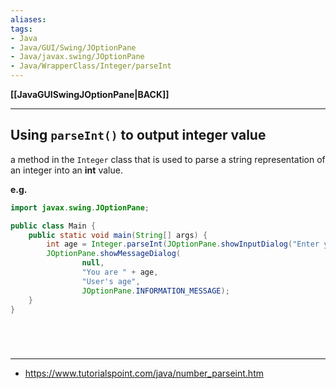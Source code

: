 ```yaml
---
aliases:
tags:
- Java
- Java/GUI/Swing/JOptionPane
- Java/javax.swing/JOptionPane
- Java/WrapperClass/Integer/parseInt
---
```

**[[JavaGUISwingJOptionPane|BACK]]**

---
## Using `parseInt()` to output integer value
a method in the `Integer` class that is used to parse a string representation of an integer into an **int** value.

**e.g.**
```java
import javax.swing.JOptionPane;

public class Main {
    public static void main(String[] args) {
        int age = Integer.parseInt(JOptionPane.showInputDialog("Enter your age:"));
        JOptionPane.showMessageDialog(
                null,
                "You are " + age,
                "User's age",
                JOptionPane.INFORMATION_MESSAGE);
    }
}
```

<br>

# 
---
- https://www.tutorialspoint.com/java/number_parseint.htm